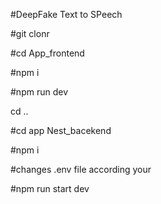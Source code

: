 #DeepFake Text to SPeech

#git clonr

#cd App_frontend

#npm i

#npm run dev

cd ..

#cd app Nest_bacekend

#npm i

#changes .env file according your

#npm run start dev
